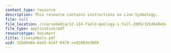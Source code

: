 ```yaml
---
content_type: resource
description: This resource contains instructions on Line Symbology.
file: null
file_location: /coursemedia/12-114-field-geology-i-fall-2005/32bd648ebee5b14f0478ce82063e3869_linesymbols.pdf
file_type: application/pdf
resourcetype: Document
title: linesymbols.pdf
uid: 32bd648e-bee5-b14f-0478-ce82063e3869
---
```


